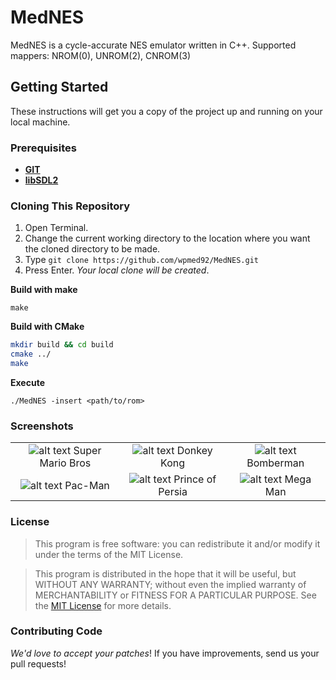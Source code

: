 # MedNES
MedNES is a cycle-accurate NES emulator written in C++.
Supported mappers: NROM(0), UNROM(2), CNROM(3)

## Getting Started ##
These instructions will get you a copy of the project up and running on your local machine.

### Prerequisites ###
* **[GIT](https://git-scm.com)**
* **[libSDL2](https://www.libsdl.org/download-2.0.php)**

### Cloning This Repository ###
1. Open Terminal.
2. Change the current working directory to the location where you want the cloned directory to be made.
3. Type `git clone https://github.com/wpmed92/MedNES.git`
4. Press Enter. *Your local clone will be created*.

**Build with make**

`make`

**Build with CMake** 

```sh
mkdir build && cd build
cmake ../
make
```

**Execute**

`./MedNES -insert <path/to/rom>`

### Screenshots ###

| | | |
|:-------------------------:|:-------------------------:|:-------------------------:|
|![alt text](https://github.com/wpmed92/MedNES/blob/master/screenshots/Super%20Mario%20Bros.png) Super Mario Bros |  ![alt text](https://github.com/wpmed92/MedNES/blob/master/screenshots/Donkey-Kong.png) Donkey Kong |![alt text](https://github.com/wpmed92/MedNES/blob/master/screenshots/Bomberman.png) Bomberman |
|![alt text](https://github.com/wpmed92/MedNES/blob/master/screenshots/Pac-Man.png) Pac-Man |  ![alt text](https://github.com/wpmed92/MedNES/blob/master/screenshots/Price%20of%20Persia.png) Prince of Persia |![alt text](https://github.com/wpmed92/MedNES/blob/master/screenshots/Mega%20Man.png) Mega Man |

### License ###
>This program is free software: you can redistribute it and/or modify it under the terms of the MIT License.

>This program is distributed in the hope that it will be useful, but WITHOUT ANY WARRANTY; without even the implied warranty of MERCHANTABILITY or FITNESS FOR A PARTICULAR PURPOSE. See the [MIT License](https://en.wikipedia.org/wiki/MIT_License) for more details.

### Contributing Code ###
_We'd love to accept your patches_! If you have improvements, send us your pull requests!
